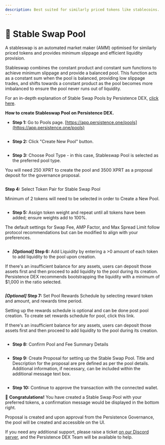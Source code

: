 ```yaml
---
description: Best suited for similarly priced tokens like stablecoins.
---
```


# 🧊 Stable Swap Pool

A stableswap is an automated market maker (AMM) optimised for similarly priced tokens and provides minimum slippage and efficient liquidity provision.

Stableswap combines the constant product and constant sum functions to achieve minimum slippage and provide a balanced pool. This function acts as a constant sum when the pool is balanced, providing low slippage trades, and shifts towards a constant product as the pool becomes more imbalanced to ensure the pool never runs out of liquidity.

For an in-depth explanation of Stable Swap Pools by Persistence DEX, [click here](https://app.gitbook.com/o/RFufum3BHCKnxiBseM8n/s/9LsBCKFqnrfW4Kl6Y0k0/deep-dive/pools/stableswap).

**How to create Stableswap Pool on Persistence DEX.**

* **Step 1:** Go to Pools page. [https://app.persistence.one/pools](https://app.persistence.one/pools)

<figure><img src="https://docs.dexter.zone/~gitbook/image?url=https%3A%2F%2F2753824657-files.gitbook.io%2F%7E%2Ffiles%2Fv0%2Fb%2Fgitbook-x-prod.appspot.com%2Fo%2Fspaces%252F9LsBCKFqnrfW4Kl6Y0k0%252Fuploads%252FaHijVp25lMpRKximeF2F%252Fimage.png%3Falt%3Dmedia%26token%3Df9f376b3-3c04-431e-b51f-fde2b575ae0c&#x26;width=768&#x26;dpr=4&#x26;quality=100&#x26;sign=5e1bce634a9190e24da6b0acfc7ff402c8aca6618ca4ab7a50d40e4658ba38e8" alt=""><figcaption></figcaption></figure>

* **Step 2:** Click "Create New Pool" button.

<figure><img src="https://docs.dexter.zone/~gitbook/image?url=https%3A%2F%2F2753824657-files.gitbook.io%2F%7E%2Ffiles%2Fv0%2Fb%2Fgitbook-x-prod.appspot.com%2Fo%2Fspaces%252F9LsBCKFqnrfW4Kl6Y0k0%252Fuploads%252FZvTpkc6rpLFW9OH3OPKl%252Fimage.png%3Falt%3Dmedia%26token%3D73648ce3-a466-4324-8ff2-8e2321970fa9&#x26;width=768&#x26;dpr=4&#x26;quality=100&#x26;sign=66fa759f7dd37fb4f1fb6ec82483b582d20e75b0946a3559aa2757dce840a1a8" alt=""><figcaption></figcaption></figure>

* **Step 3:** Choose Pool Type - in this case, Stableswap Pool is selected as the preferred pool type.

You will need 250 XPRT to create the pool and 3500 XPRT as a proposal deposit for the governance proposal.

<figure><img src="https://docs.dexter.zone/~gitbook/image?url=https%3A%2F%2F2753824657-files.gitbook.io%2F%7E%2Ffiles%2Fv0%2Fb%2Fgitbook-x-prod.appspot.com%2Fo%2Fspaces%252F9LsBCKFqnrfW4Kl6Y0k0%252Fuploads%252FZ7icWmI4QN6pouUT6MDC%252Fimage.png%3Falt%3Dmedia%26token%3D333bbc1c-e8f4-415a-89f0-c13bce490c62&#x26;width=768&#x26;dpr=4&#x26;quality=100&#x26;sign=51a352a2a0185f2a99db6664b4c30b51a9f5067b7edb03876ef46572788800b6" alt=""><figcaption></figcaption></figure>

**Step 4:** Select Token Pair for Stable Swap Pool

Minimum of 2 tokens will need to be selected in order to Create a New Pool.

<figure><img src="https://docs.dexter.zone/~gitbook/image?url=https%3A%2F%2F2753824657-files.gitbook.io%2F%7E%2Ffiles%2Fv0%2Fb%2Fgitbook-x-prod.appspot.com%2Fo%2Fspaces%252F9LsBCKFqnrfW4Kl6Y0k0%252Fuploads%252FZdRohCibC1iYyf4YuGV2%252FScreenshot%25202023-12-20%2520at%25201.02.20%25E2%2580%25AFPM.png%3Falt%3Dmedia%26token%3D4a4d3e73-f71c-48f8-a3c6-94197eb0f7fd&#x26;width=768&#x26;dpr=4&#x26;quality=100&#x26;sign=11ee60334c389b8bcf8a7166142c0e6edcb5dbb0f6e59400c88f4d6ce73d56b3" alt=""><figcaption></figcaption></figure>

* **Step 5:** Assign token weight and repeat until all tokens have been added; ensure weights add to 100%.

The default settings for Swap Fee, AMP Factor, and Max Spread Limit follow protocol recommendations but can be modified to align with your preferences.

<figure><img src="https://docs.dexter.zone/~gitbook/image?url=https%3A%2F%2F2753824657-files.gitbook.io%2F%7E%2Ffiles%2Fv0%2Fb%2Fgitbook-x-prod.appspot.com%2Fo%2Fspaces%252F9LsBCKFqnrfW4Kl6Y0k0%252Fuploads%252FGPjWiu3yUJrxIgPHGKLz%252Fimage.png%3Falt%3Dmedia%26token%3D6bbfcee1-4e70-4373-ae85-532eb40ac906&#x26;width=768&#x26;dpr=4&#x26;quality=100&#x26;sign=05564c26160e36f32c7741f2e707c2f501dba333f6ac1b8627c94cce2a9af905" alt=""><figcaption></figcaption></figure>

* _**\[Optional]**_**&#x20;Step 6:** Add Liquidity by entering a >0 amount of each token to add liquidity to the pool upon creation.

If there's an insufficient balance for any assets, users can deposit those assets first and then proceed to add liquidity to the pool during its creation. Persistence DEX recommends bootstrapping the liquidity with a minimum of $1,000 in the ratio selected.

<figure><img src="https://docs.dexter.zone/~gitbook/image?url=https%3A%2F%2F2753824657-files.gitbook.io%2F%7E%2Ffiles%2Fv0%2Fb%2Fgitbook-x-prod.appspot.com%2Fo%2Fspaces%252F9LsBCKFqnrfW4Kl6Y0k0%252Fuploads%252F7rXbVc4O1dfP6UQKJZeN%252Fimage.png%3Falt%3Dmedia%26token%3Da4a2ae0a-07ef-46e0-90cd-8eae0d320f19&#x26;width=768&#x26;dpr=4&#x26;quality=100&#x26;sign=0b8ce471e3a5e97c68e10a2b4853223dedba9cf09680b61495f3e8e7c2b6be08" alt=""><figcaption></figcaption></figure>

_**\[Optional]**_**&#x20;Step 7:** Set Pool Rewards Schedule by selecting reward token and amount, and rewards time period.

Setting up the rewards schedule is optional and can be done post pool creation. To create set rewards schedule for pool, click this link.

If there's an insufficient balance for any assets, users can deposit those assets first and then proceed to add liquidity to the pool during its creation.

<figure><img src="https://docs.dexter.zone/~gitbook/image?url=https%3A%2F%2F2753824657-files.gitbook.io%2F%7E%2Ffiles%2Fv0%2Fb%2Fgitbook-x-prod.appspot.com%2Fo%2Fspaces%252F9LsBCKFqnrfW4Kl6Y0k0%252Fuploads%252FmvsQADUF4J3gtcfPmxVh%252Fimage.png%3Falt%3Dmedia%26token%3Dd6bb48ca-dac2-490f-bb1d-016a0d8ce965&#x26;width=768&#x26;dpr=4&#x26;quality=100&#x26;sign=512be84374d257d99ddb66293fbaeea23c9f72b2b653950295447aee6e86fb20" alt=""><figcaption></figcaption></figure>

* **Step 8:** Confirm Pool and Fee Summary Details

<figure><img src="https://docs.dexter.zone/~gitbook/image?url=https%3A%2F%2F2753824657-files.gitbook.io%2F%7E%2Ffiles%2Fv0%2Fb%2Fgitbook-x-prod.appspot.com%2Fo%2Fspaces%252F9LsBCKFqnrfW4Kl6Y0k0%252Fuploads%252Frnwst4Pa5bZzmizwU2in%252Fimage.png%3Falt%3Dmedia%26token%3D42f64a7d-344f-462e-ab14-308e05cf3c6b&#x26;width=768&#x26;dpr=4&#x26;quality=100&#x26;sign=f4af42986701656bf9930cc4d8efd00f1428f173aa01670f285c65c4c8d5f603" alt=""><figcaption></figcaption></figure>

* **Step 9:** Create Proposal for setting up the Stable Swap Pool. Title and Description for the proposal are pre defined as per the pool details. Additional information, if necessary, can be included within the additional message text box.

<figure><img src="https://docs.dexter.zone/~gitbook/image?url=https%3A%2F%2F2753824657-files.gitbook.io%2F%7E%2Ffiles%2Fv0%2Fb%2Fgitbook-x-prod.appspot.com%2Fo%2Fspaces%252F9LsBCKFqnrfW4Kl6Y0k0%252Fuploads%252FWEdewmH1Ps5CxjGSEQLj%252Fimage.png%3Falt%3Dmedia%26token%3D4b0ab007-8958-4e04-b1db-2676e959218f&#x26;width=768&#x26;dpr=4&#x26;quality=100&#x26;sign=437f8a4f7fae0bbdab7af137e161fba48e2d3674323a0cfd58a6bdc5f607eb91" alt=""><figcaption></figcaption></figure>

* **Step 10:** Continue to approve the transaction with the connected wallet.

🥳 **Congratulations!** You have created a Stable Swap Pool with your preferred tokens, a confirmation message would be displayed in the bottom right.

Proposal is created and upon approval from the Persistence Governance, the pool will be created and accessible on the UI.

If you need any additional support, please raise a ticket [on our Discord server](https://discord.persistence.one), and the Persistence DEX Team will be available to help.

